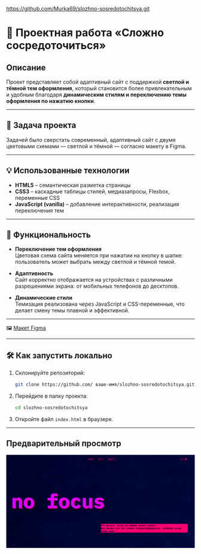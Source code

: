 https://github.com/Murka69/slozhno-sosredotochitsya.git

# 🎯 Проектная работа «Сложно сосредоточиться»

## Описание

Проект представляет собой адаптивный сайт с поддержкой **светлой и тёмной тем оформления**, который становится более привлекательным и удобным благодаря **динамическим стилям и переключению темы оформления по нажатию кнопки**.

---

## 📌 Задача проекта

Задачей было сверстать современный, адаптивный сайт с двумя цветовыми схемами — светлой и тёмной — согласно макету в Figma.

---

## 💡 Использованные технологии

- **HTML5** – семантическая разметка страницы
- **CSS3** – каскадные таблицы стилей, медиазапросы, Flexbox, переменные CSS
- **JavaScript (vanilla)** – добавление интерактивности, реализация переключения тем

---

## 🎨 Функциональность

- **Переключение тем оформления**  
  Цветовая схема сайта меняется при нажатии на кнопку в шапке: пользователь может выбрать между светлой и тёмной темой.
- **Адаптивность**  
  Сайт корректно отображается на устройствах с различными разрешениями экрана: от мобильных телефонов до десктопов.

- **Динамические стили**  
  Темизация реализована через JavaScript и CSS-переменные, что делает смену темы плавной и эффективной.

---

🖼️ [Макет Figma](https://www.figma.com/design/d0Nf2YhJaRUt2sx5MLXRWM/-6-Сложно-сосредоточиться--Copy-?node-id=0-1&p=f&t=dKG0V6rRNY0CRUZR-0)

---

## 🛠 Как запустить локально

1. Склонируйте репозиторий:
   ```bash
   git clone https://github.com/ ваше-имя/slozhno-sosredotochitsya.git
   ```
2. Перейдите в папку проекта:
   ```bash
   cd slozhno-sosredotochitsya
   ```
3. Откройте файл ```index.html``` в браузере.

---
## Предварительный просмотр 
![alt text](image.png)